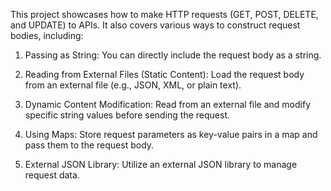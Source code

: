 This project showcases how to make HTTP requests (GET, POST, DELETE, and UPDATE) to APIs. It also covers various ways to construct request bodies, including:

1. Passing as String: You can directly include the request body as a string.

2. Reading from External Files (Static Content): Load the request body from an external file (e.g., JSON, XML, or plain text).

3. Dynamic Content Modification: Read from an external file and modify specific string values before sending the request.

4. Using Maps: Store request parameters as key-value pairs in a map and pass them to the request body.

5. External JSON Library: Utilize an external JSON library to manage request data.
